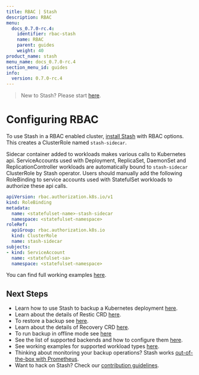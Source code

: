 ```yaml
---
title: RBAC | Stash
description: RBAC
menu:
  docs_0.7.0-rc.4:
    identifier: rbac-stash
    name: RBAC
    parent: guides
    weight: 40
product_name: stash
menu_name: docs_0.7.0-rc.4
section_menu_id: guides
info:
  version: 0.7.0-rc.4
---
```


> New to Stash? Please start [here](/docs/0.7.0-rc.4/concepts/README).

# Configuring RBAC

To use Stash in a RBAC enabled cluster, [install Stash](/docs/0.7.0-rc.4/setup/install) with RBAC options. This creates a ClusterRole named `stash-sidecar`.

Sidecar container added to workloads makes various calls to Kubernetes api. ServiceAccounts used with Deployment, ReplicaSet, DaemonSet and ReplicationController workloads are automatically bound to `stash-sidecar` ClusterRole by Stash operator. Users should manually add the following RoleBinding to service accounts used with StatefulSet workloads to authorize these api calls.

```yaml
apiVersion: rbac.authorization.k8s.io/v1
kind: RoleBinding
metadata:
  name: <statefulset-name>-stash-sidecar
  namespace: <statefulset-namespace>
roleRef:
  apiGroup: rbac.authorization.k8s.io
  kind: ClusterRole
  name: stash-sidecar
subjects:
- kind: ServiceAccount
  name: <statefulset-sa>
  namespace: <statefulset-namespace>
```

You can find full working examples [here](/docs/0.7.0-rc.4/guides/workloads).

## Next Steps

- Learn how to use Stash to backup a Kubernetes deployment [here](/docs/0.7.0-rc.4/guides/backup).
- Learn about the details of Restic CRD [here](/docs/0.7.0-rc.4/concepts/crds/restic).
- To restore a backup see [here](/docs/0.7.0-rc.4/guides/restore).
- Learn about the details of Recovery CRD [here](/docs/0.7.0-rc.4/concepts/crds/recovery).
- To run backup in offline mode see [here](/docs/0.7.0-rc.4/guides/offline_backup)
- See the list of supported backends and how to configure them [here](/docs/0.7.0-rc.4/guides/backends).
- See working examples for supported workload types [here](/docs/0.7.0-rc.4/guides/workloads).
- Thinking about monitoring your backup operations? Stash works [out-of-the-box with Prometheus](/docs/0.7.0-rc.4/guides/monitoring).
- Want to hack on Stash? Check our [contribution guidelines](/docs/0.7.0-rc.4/CONTRIBUTING).

